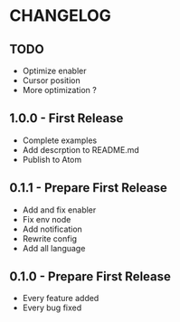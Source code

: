 # CHANGELOG

## TODO

*   Optimize enabler
*   Cursor position
*   More optimization ?

## 1.0.0 - First Release

*   Complete examples
*   Add descrption to README.md
*   Publish to Atom

## 0.1.1 - Prepare First Release

*   Add and fix enabler
*   Fix env node
*   Add notification
*   Rewrite config
*   Add all language

## 0.1.0 - Prepare First Release

*   Every feature added
*   Every bug fixed
